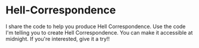 # Hell-Correspondence
I share the code to help you produce Hell Correspondence.
Use the code I'm telling you to create Hell Correspondence.
You can make it accessible at midnight.
If you're interested, give it a try!!
